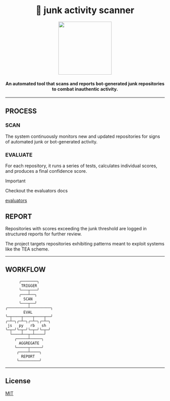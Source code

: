 <div align="center">
  <h1>🚧 junk activity scanner</h1>
  <img src=".github/assets/logo.png" width="168px"/>
  <h4>An automated tool that scans and reports bot-generated junk repositories to combat inauthentic activity.</h4>
</div>

---

PROCESS
-------

### SCAN
The system continuously monitors new and updated repositories for signs of automated junk or bot-generated activity.

### EVALUATE

For each repository, it runs a series of tests, calculates individual scores, and produces a final confidence score.

> [!Important]
> Checkout the evaluators docs
>
> [evaluators](/evals)


REPORT
------

Repositories with scores exceeding the junk threshold are logged in structured reports for further review.

The project targets repositories exhibiting patterns meant to exploit systems like the TEA scheme.

---

WORKFLOW
--------

```
      ╭───────╮
       TRIGGER 
      ╰───┬───╯
      ╭───┴──╮
        SCAN 
      ╰───┬──╯
╭─────────┴─────────╮
        EVAL           
╰─┬────┬────┬────┬──╯
╭─┴─╮╭─┴─╮╭─┴─╮╭─┴─╮
 js   py   rb   sh 
╰─┬─╯╰─┬─╯╰─┬─╯╰─┬─╯
  └────┴──┬─┴────┘
    ╭─────┴─────╮
      AGGREGATE
    ╰─────┬─────╯
     ╭────┴────╮
       REPORT  
     ╰─────────╯
```

---

License
-------
[MIT](LICENSE)

